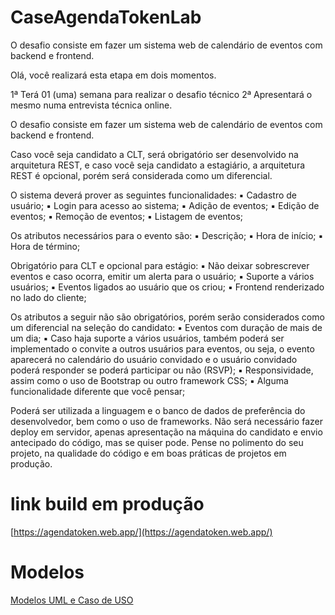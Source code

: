# CaseAgendaTokenLab
O desafio consiste em fazer um sistema web de calendário de eventos com backend e frontend.

Olá, você realizará esta etapa em dois momentos.

1ª Terá 01 (uma) semana para realizar o desafio técnico
2ª Apresentará o mesmo numa entrevista técnica online.

O desafio consiste em fazer um sistema web de calendário de eventos com backend e frontend.

Caso você seja candidato a CLT, será obrigatório ser desenvolvido na arquitetura REST, e caso você seja candidato a estagiário, a arquitetura REST é opcional, porém será considerada como um diferencial.

O sistema deverá prover as seguintes funcionalidades:
▪ Cadastro de usuário;
▪ Login para acesso ao sistema;
▪ Adição de eventos;
▪ Edição de eventos;
▪ Remoção de eventos;
▪ Listagem de eventos;

Os atributos necessários para o evento são:
▪ Descrição;
▪ Hora de início;
▪ Hora de término;

Obrigatório para CLT e opcional para estágio:
▪ Não deixar sobrescrever eventos e caso ocorra, emitir um alerta para o usuário;
▪ Suporte a vários usuários;
▪ Eventos ligados ao usuário que os criou;
▪ Frontend renderizado no lado do cliente;

Os atributos a seguir não são obrigatórios, porém serão considerados como um diferencial na seleção do candidato:
▪ Eventos com duração de mais de um dia;
▪ Caso haja suporte a vários usuários, também poderá ser implementado o convite a outros usuários para eventos, ou seja, o evento aparecerá no calendário do usuário convidado e o usuário convidado poderá responder se poderá participar ou não (RSVP);
▪ Responsividade, assim como o uso de Bootstrap ou outro framework CSS;
▪ Alguma funcionalidade diferente que você pensar;

Poderá ser utilizada a linguagem e o banco de dados de preferência do desenvolvedor, bem como o uso de frameworks.
Não será necessário fazer deploy em servidor, apenas apresentação na máquina do candidato e envio antecipado do código, mas se quiser pode.
Pense no polimento do seu projeto, na qualidade do código e em boas práticas de projetos em produção.

# link build em produção

[https://agendatoken.web.app/](https://agendatoken.web.app/)

# Modelos

[Modelos UML e Caso de USO](https://drive.google.com/drive/folders/1OWdjFrVxDhAkH81thDj1w3jKmwO69OZ7?usp=sharing)

